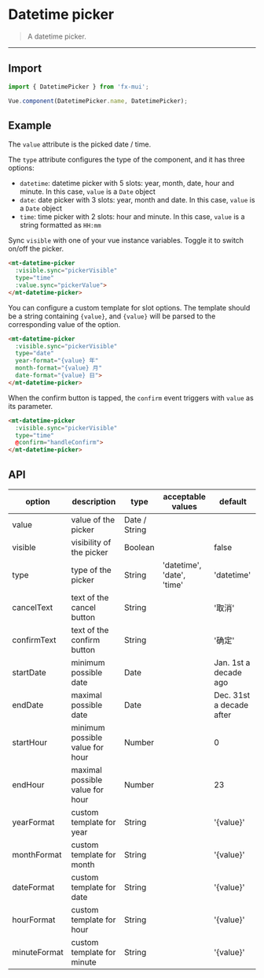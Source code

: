 # Datetime picker

> A datetime picker.

-------------

## Import

```javascript
import { DatetimePicker } from 'fx-mui';

Vue.component(DatetimePicker.name, DatetimePicker);
```

## Example

The `value` attribute is the picked date / time.

The `type` attribute configures the type of the component, and it has three options:
*  `datetime`: datetime picker with 5 slots: year, month, date, hour and minute. In this case, `value` is a `Date` object
*  `date`: date picker with 3 slots: year, month and date. In this case, `value` is a `Date` object
*  `time`: time picker with 2 slots: hour and minute. In this case, `value` is a string formatted as `HH:mm`

Sync `visible` with one of your vue instance variables. Toggle it to switch on/off the picker.

```html
<mt-datetime-picker
  :visible.sync="pickerVisible"
  type="time"
  :value.sync="pickerValue">
</mt-datetime-picker>
```

You can configure a custom template for slot options. The template should be a string containing `{value}`, and `{value}` will be parsed to the corresponding value of the option.

```html
<mt-datetime-picker
  :visible.sync="pickerVisible"
  type="date"
  year-format="{value} 年"
  month-format="{value} 月"
  date-format="{value} 日">
</mt-datetime-picker>
```

When the confirm button is tapped, the `confirm` event triggers with `value` as its parameter.

```html
<mt-datetime-picker
  :visible.sync="pickerVisible"
  type="time"
  @confirm="handleConfirm">
</mt-datetime-picker>
```

## API
| option | description | type | acceptable values | default |
|------|-------|---------|-------|--------|
| value | value of the picker | Date / String | | |
| visible | visibility of the picker | Boolean | | false |
| type | type of the picker | String | 'datetime', 'date', 'time' | 'datetime' |
| cancelText | text of the cancel button | String | | '取消' |
| confirmText | text of the confirm button | String | | '确定' |
| startDate | minimum possible date | Date | | Jan. 1st a decade ago |
| endDate | maximal possible date | Date | | Dec. 31st a decade after |
| startHour | minimum possible value for hour | Number | | 0 |
| endHour | maximal possible value for hour | Number | | 23 |
| yearFormat | custom template for year | String | | '{value}' |
| monthFormat | custom template for month | String | | '{value}' |
| dateFormat | custom template for date | String | | '{value}' |
| hourFormat | custom template for hour | String | | '{value}' |
| minuteFormat | custom template for minute | String | | '{value}' |
